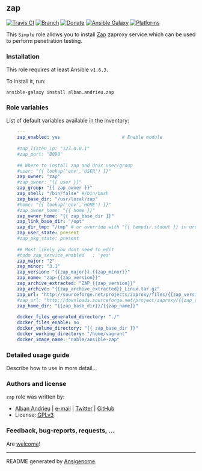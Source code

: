 ## zap

[![Travis CI](http://img.shields.io/travis/AlbanAndrieu/ansible-zap.svg?style=flat)](http://travis-ci.org/AlbanAndrieu/ansible-zap) [![Branch](http://img.shields.io/github/tag/AlbanAndrieu/ansible-zap.svg?style=flat-square)](https://github.com/AlbanAndrieu/ansible-zap/tree/master) [![Donate](https://img.shields.io/gratipay/AlbanAndrieu.svg?style=flat)](https://www.gratipay.com/AlbanAndrieu)  [![Ansible Galaxy](http://img.shields.io/badge/galaxy-alban.andrieu.zap-blue.svg?style=flat)](https://galaxy.ansible.com/list#/roles/1614) [![Platforms](http://img.shields.io/badge/platforms-ubuntu-lightgrey.svg?style=flat)](#)

This ``Simple`` role allows you to install [Zap](https://code.google.com/p/zaproxy/) zaproxy service
which can be used to perform penetration testing.

### Installation

This role requires at least Ansible `v1.6.3`. 

To install it, run:

    ansible-galaxy install alban.andrieu.zap



### Role variables

List of default variables available in the inventory:

```yaml
    ---
    zap_enabled: yes                       # Enable module
    
    #zap_listen_ip: "127.0.0.1"
    #zap_port: "8090"
    
    ## Where to install zap and Unix user/group
    #user: "{{ lookup('env','USER') }}"
    zap_owner: "zap" 
    #zap_owner: "{{ user }}" 
    zap_group: "{{ zap_owner }}"
    zap_shell: "/bin/false" #/bin/bash
    zap_base_dir: "/usr/local/zap"
    #home: "{{ lookup('env','HOME') }}"
    #zap_owner_home: "{{ home }}"
    zap_owner_home: "{{ zap_base_dir }}"
    zap_link_base_dir: "/opt"
    zap_dir_tmp: "/tmp" # or override with "{{ tempdir.stdout }} in order to have be sure to download the file"
    zap_user_state: present
    #zap_pkg_state: present
    
    ## Most likely you dont need to edit 
    #todo zap_service_enabled   : 'yes'
    zap_major: "2"
    zap_minor: "3.1"
    zap_version: "{{zap_major}}.{{zap_minor}}"
    zap_name: "zap-{{zap_version}}"
    zap_archive_extracted: "ZAP_{{zap_version}}"
    zap_archive: "{{zap_archive_extracted}}_Linux.tar.gz"
    zap_url: "http://sourceforge.net/projects/zaproxy/files/{{zap_version}}/{{zap_archive}}/download"
    #zap_url: "http://downloads.sourceforge.net/project/zaproxy/{{zap_version}}/{{zap_archive}}?r=&ts=1411599584&use_mirror=skylink"
    zap_home_dir: "{{zap_base_dir}}/{{zap_name}}"
    
    docker_files_generated_directory: "./"
    docker_files_enable: no
    docker_volume_directory: "{{ zap_base_dir }}"
    docker_working_directory: "/home/vagrant"
    docker_image_name: "nabla/ansible-zap"
```


### Detailed usage guide

Describe how to use in more detail...


### Authors and license

`zap` role was written by:
- [Alban Andrieu](fr.linkedin.com/in/nabla/) | [e-mail](mailto:alban.andrieu@free.fr) | [Twitter](https://twitter.com/AlbanAndrieu) | [GitHub](https://github.com/AlbanAndrieu)
- License: [GPLv3](https://tldrlegal.com/license/gnu-general-public-license-v3-%28gpl-3%29)

### Feedback, bug-reports, requests, ...

Are [welcome](https://github.com/AlbanAndrieu/ansible-zap/issues)!

***

README generated by [Ansigenome](https://github.com/nickjj/ansigenome/).
